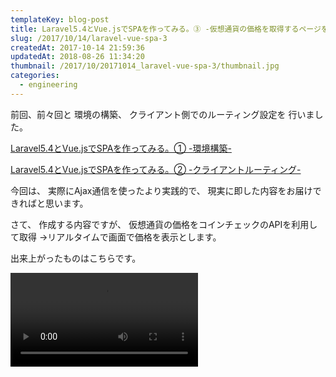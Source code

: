 ```yaml
---
templateKey: blog-post
title: Laravel5.4とVue.jsでSPAを作ってみる。③ -仮想通貨の価格を取得するページを作ってみる-
slug: /2017/10/14/laravel-vue-spa-3
createdAt: 2017-10-14 21:59:36
updatedAt: 2018-08-26 11:34:20
thumbnail: /2017/10/20171014_laravel-vue-spa-3/thumbnail.jpg
categories:
  - engineering
---
```


前回、前々回と
環境の構築、
クライアント側でのルーティング設定を
行いました。

<a href="/2017/10/11/laravel-vue-spa-1/">Laravel5.4とVue.jsでSPAを作ってみる。① -環境構築-</a>

<a href="/2017/10/11/laravel-vue-spa-2/">Laravel5.4とVue.jsでSPAを作ってみる。② -クライアントルーティング-</a>

今回は、
実際にAjax通信を使ったより実践的で、
現実に即した内容をお届けできればと思います。

さて、
作成する内容ですが、
仮想通貨の価格をコインチェックのAPIを利用して取得
→リアルタイムで画面で価格を表示とします。

出来上がったものはこちらです。

<video src="https://statics.ver-1-0.net/uploads/2017/10/20171014_laravel-vue-spa-3/spa-sample-step2.mp4" controls/>

コインチェックのAPIを利用して、
実に14種類の仮想通貨のレートを確認できるようにしています。

内部でやっていることは
1. 同サーバDB内の仮想通貨の一覧を取得
2. 1.のそれぞれの仮想通貨に関して価格を取得
です。

<div class="adsense-double-rect"></div>
<h2 class="chapter">同サーバDB内の仮想通貨の一覧を取得</h2>

マイグレーションを書いてDB
に仮想通貨の情報を登録します。

```php

use Illuminate\Support\Facades\Schema;
use Illuminate\Database\Schema\Blueprint;
use Illuminate\Database\Migrations\Migration;
use App\Models\Currency;

class CreateCurrencies extends Migration
{
  /**
   * Run the migrations.
   *
   * @return void
   */
  public function up()
  {
    Schema::create('currencies', function (Blueprint $table) {
      $table->increments('id');
      $table->string('key');
      $table->string('name_ja');
      $table->string('name_en');
      $table->timestamps();
    });

    $data = [
      ['key' => 'btc','name_ja' => 'ビットコイン' , 'name_en' => 'BitCoin'],
      ['key' => 'bch','name_ja' => 'ビットコインキャッシュ' , 'name_en' => 'BitCoinCash'],
      ['key' => 'eth','name_ja' => 'イーサリアム' , 'name_en' => 'Etherium'],
      ['key' => 'etc','name_ja' => 'イーサリアムクラシック' , 'name_en' => 'Etherium Classic'],
      ['key' => 'dao','name_ja' => 'DAO' , 'name_en' => 'DAO'],
      ['key' => 'lsk','name_ja' => 'リスクコイン' , 'name_en' => 'BitCoin'],
      ['key' => 'fct','name_ja' => 'ファクトム' , 'name_en' => 'Factom'],
      ['key' => 'xmr','name_ja' => 'モネロ' , 'name_en' => 'Monero'],
      ['key' => 'rep','name_ja' => 'オーガー' , 'name_en' => 'Augur'],
      ['key' => 'xrp','name_ja' => 'リップル' , 'name_en' => 'Ripple'],
      ['key' => 'zec','name_ja' => 'ジーキャッシュ' , 'name_en' => 'Zcach'],
      ['key' => 'xem','name_ja' => 'ネム' , 'name_en' => 'Xem'],
      ['key' => 'ltc','name_ja' => 'ライトコイン' , 'name_en' => 'Litecoin'],
      ['key' => 'dash','name_ja' => 'DASH' , 'name_en' => 'DASH'],
    ];
    Currency::insert($data);
  }

  /**
   * Reverse the migrations.
   *
   * @return void
   */
  public function down()
  {
    Schema::drop('currencies');
  }
}

```

マイグレーション実行
```bash
php aritsan migrate
```
これでDatabaseの準備はできたので、
これをAjaxでとってきて表示させるまでやりましょう。

APIのルーティング設定。

routes/api.php
```php
<?php use Illuminate\Http\Request;
 use App\Models\Currency;
use GuzzleHttp\Client;
Route::group(['middleware' => 'api'], function() {
  Route::get('currencies',  function() {
    $obj = new Currency();
    $result = $obj->all();
    return json_encode($result);
  });
});

```

これで /api/currenciesにアクセスすると、
json形式の仮想通貨の情報を取得できるようになります。
（ルーティングファイルに処理を書くという。。まあチュートリアルでもやってたし。。）
お次は表示するVueコンポーネントです。

```markup
<template>
  <div class="container">
    <div class="row">
      <div class="col-md-8 col-md-offset-2">
        <div class="panel panel-default">
          <div class="panel-heading">Crypto Currencies</div>

          <div class="panel-body">
            <p>{{message}}</p>
            <ul class="list-unstyled" v-if="is_init">
              <li v-for="(currency, key) in currencies" >
                <span v-on:click="loading">
                  <router-link :to="{ path: '/currencies/' + currency.key }" >{{currency.name_ja}} / {{currency.name_en}}</router-link>
                </span>
              </li>
            </ul>
          </div>
        </div>
      </div>
    </div>
  </div>
</template>

<script>
export default {
  created() {
    this.fetchCurrencies(),
  },
  data() {
    return {
      is_init: false,
      message: "Fetching Data..."
    }
  },
  methods: {
    loading(){
      this.is_loading = true;
      this.message = "Fetching Data...";
    },
    fetchCurrencies() {
      axios.get('/api/currencies')
      .then(res =>  {
        this.currencies = res.data;
        this.is_loading = false;
        this.is_init = true;
        this.message = "";
      });
    }
}
</script>

```

ここまででとりあえず、仮想通貨の一覧を取得はできて、
Ajax通信も使えています。

<img class="post-image" src="https://statics.ver-1-0.net/uploads/2017/10/20171014_laravel-vue-spa-3/demo.png" alt="demo"/>

が、ここまでだとリアルタイムに価格を表示していく！！
というSPAの面白さみたいなものがないので、
さらにそれぞれの価格を取得するように修正していきます。

<h2 class="chapter">APIで仮想通貨の価格を取得する</h2>

APIはこちらのコインチェックのAPIを使用します。
<a href="https://coincheck.com/ja/documents/exchange/api">https://coincheck.com/ja/documents/exchange/api</a>

価格設定の部分のAPIのルーティングを設定します。
routes/api.phpに以下のルーティングを設定します。

```php
Route::get('rate/{currency}',  function($currency) {
        $res = [ 'currency' => $currency ,'btc' => 0 , 'jpy' => 0 ];
        if ( $res['currency'] === ''){
            $res['currency'] = 'btc';
        }
        $client = new Client();
        $url = "https://coincheck.com/api/rate/${currency}_jpy";
        $response = $client->request('GET',$url);
        $res['jpy'] = json_decode($response->getBody())->rate;

        if($currency != 'btc'){
            $url = "https://coincheck.com/api/rate/${currency}_btc";
            $response = $client->request('GET',$url);
            $res['btc'] = json_decode($response->getBody())->rate;
        }

        if ($response->getStatusCode() === 200) {
            return response()->json($res);
        } else {
            return json_encode(['error']);
        }
    });

```
ここでは、
仮想通貨の円建て、ビットコイン建てのレートを取得して
返却しています。

次に、Index.vueのhtml部分に以下のタグを追加し、
```markup
<div class="row">
    <div class="col-md-8 col-md-offset-2">
    <div class="panel panel-default">
      <div class="panel-heading">Crypto Currency Rate</div>

      <div class="panel-body">
      <p>{{message}}</p>
      <ul class="list-unstyled" v-if="!is_loading">
        <li>
        1{{name.toUpperCase()}} =   <span class="h2">{{currency.jpy.toLocaleString()}}</span> JPY
        </li>
        <li v-if="name != 'btc'">
        1{{name.toUpperCase()}} =   <span class="h2">{{currency.btc.toLocaleString()}}</span> BTC
        </li>
      </ul>

      </div>
    </div>
    </div>
  </div>

```
javascipt部分を以下のようにします。

```javascript
<script>
export default {
  created() {
    this.fetchCurrencies(),
    this.fetchRate(),
    this.timer = setInterval(this.fetchRate, 2000)
  },
  props:['name'],
  data() {
    return {
      currency: { 'currency':'', 'jpy': 0 , 'btc':0 },
      is_init: false,
      is_loading: true,
      message: "Fetching Data..."
    }
  },
  methods: {
    loading(){
      this.is_loading = true;
      this.message = "Fetching Data...";
    },
    fetchCurrencies() {
      axios.get('/api/currencies')
      .then(res =>  {
        this.currencies = res.data;
        this.is_loading = false;
        this.is_init = true;
        this.message = "";
      });
    },
    fetchRate() {
      if (this.name === undefined){
        this.name = 'btc';
      }
      axios.get('/api/rate/' + this.name)
      .then(res =>  {
        this.currency.btc = res.data.btc;
        this.currency.jpy = res.data.jpy;
        this.name = res.data.currency;
        this.is_loading = false;
        this.message = "";
      });

    },
    cancelAutoUpdate: function() {
      clearInterval(this.timer)
    }
  },
  beforeDestroy() {clearInterval(this.timer)}
}
</script>

```
あとは、cssなどを多少直すと
上の動画のような感じになります。

コードはここに置いておきます。

https://github.com/version-1/spa-sample

<h2 class="chapter">まとめ</h2>

以上、ここまでで
クライアント側でレンダリングして、
必要なデータはAPIでとってくる。
という感じでサクサク動くSPAを作ってきました。

基本の部分は紹介したので、
あとは各々の興味次第という感じですね。

構築した感想としては、
ユーザ側からの使用感として、リロードの待ち時間が短くすみ
サクサク動くという点で良い気がきましたが、
やはりコードの管理が煩雑になりそうな気がしています、
ビュー側でそれなりのコードを各必要があるのでコード量が多くなり
大変そうです。

あとは、以前にも仮想通貨の価格を取得する記事を
書いたのですが、そこからビットコインの価格が5,6倍とかに
なっています。
恐ろしや。。

<a href="/2017/04/28/node-js-realtime/">[Node.js]ビットコインの価格をリアルタイムにDBに保存する。</a>

以上です！！

&nbsp;
